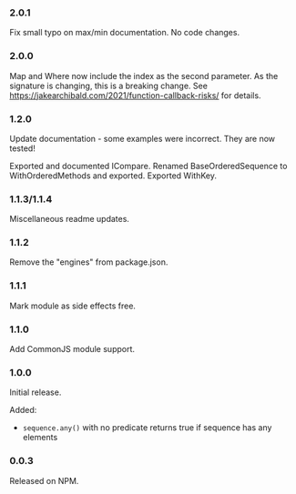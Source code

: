 ### 2.0.1
Fix small typo on max/min documentation. No code changes.

### 2.0.0

Map and Where now include the index as the second parameter.
As the signature is changing, this is a breaking change.
See https://jakearchibald.com/2021/function-callback-risks/ for details.

### 1.2.0

Update documentation - some examples were incorrect.
They are now tested!

Exported and documented ICompare.
Renamed BaseOrderedSequence to WithOrderedMethods and exported.
Exported WithKey.

### 1.1.3/1.1.4

Miscellaneous readme updates.

### 1.1.2

Remove the "engines" from package.json.

### 1.1.1

Mark module as side effects free.

### 1.1.0

Add CommonJS module support.

### 1.0.0

Initial release.  

Added:
* `sequence.any()` with no predicate returns true if sequence has any elements

### 0.0.3

Released on NPM.
